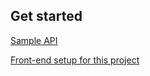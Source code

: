 ## Get started

[Sample API](GET_STARTED_API.md)

[Front-end setup for this project](FRONTEND_SETUP.md)
